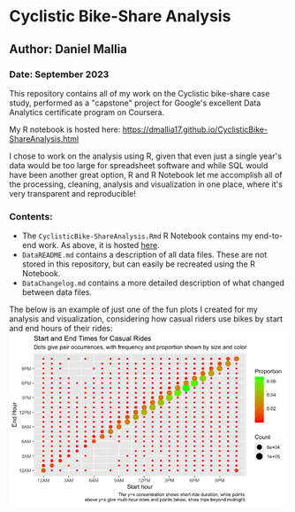 # Cyclistic Bike-Share Analysis
## Author: Daniel Mallia
### Date: September 2023

This repository contains all of my work on the Cyclistic bike-share case
study, performed as a "capstone" project for Google's excellent Data Analytics
certificate program on Coursera.

My R notebook is hosted here: https://dmallia17.github.io/CyclisticBike-ShareAnalysis.html

I chose to work on the analysis using R, given that even just a single year's
data would be too large for spreadsheet software and while SQL would have
been another great option, R and R Notebook let me accomplish all of the
processing, cleaning, analysis and visualization in one place, where it's
very transparent and reproducible!

### Contents:
- The ```CyclisticBike-ShareAnalysis.Rmd``` R Notebook contains my end-to-end
work. As above, it is hosted [here](https://dmallia17.github.io/CyclisticBike-ShareAnalysis.html).
- ```DataREADME.md``` contains a description of all data files. These are not
stored in this repository, but can easily be recreated using the R Notebook.
- ```DataChangelog.md``` contains a more detailed description of what changed
between data files.

The below is an example of just one of the fun plots I created for my analysis and
visualization, considering how casual riders use bikes by start and end hours
of their rides:
![CasualStartEnd](images/CasualStartAndEndTimes.png)
